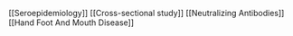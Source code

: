 [[Seroepidemiology]]
[[Cross-sectional study]]
[[Neutralizing Antibodies]]
[[Hand Foot And Mouth Disease]]
